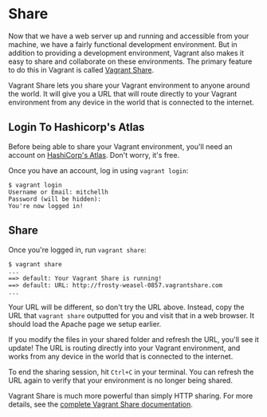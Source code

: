 
# Share
Now that we have a web server up and running and accessible from your machine, we have a fairly functional development environment. But in addition to providing a development environment, Vagrant also makes it easy to share and collaborate on these environments. The primary feature to do this in Vagrant is called [Vagrant Share][share].

Vagrant Share lets you share your Vagrant environment to anyone around the world. It will give you a URL that will route directly to your Vagrant environment from any device in the world that is connected to the internet.

## Login To Hashicorp's Atlas
Before being able to share your Vagrant environment, you'll need an account on [HashiCorp's Atlas][hashicorp]. Don't worry, it's free.

Once you have an account, log in using `vagrant login`:
```
$ vagrant login
Username or Email: mitchellh
Password (will be hidden):
You're now logged in!
```
## Share
Once you're logged in, run `vagrant share`:
```
$ vagrant share
...
==> default: Your Vagrant Share is running!
==> default: URL: http://frosty-weasel-0857.vagrantshare.com
...
```
Your URL will be different, so don't try the URL above. Instead, copy the URL that `vagrant share` outputted for you and visit that in a web browser. It should load the Apache page we setup earlier.

If you modify the files in your shared folder and refresh the URL, you'll see it update! The URL is routing directly into your Vagrant environment, and works from any device in the world that is connected to the internet.

To end the sharing session, hit `Ctrl+C` in your terminal. You can refresh the URL again to verify that your environment is no longer being shared.

Vagrant Share is much more powerful than simply HTTP sharing. For more details, see the [complete Vagrant Share documentation][share].

[share]: http://docs.vagrantup.com/v2/share/
[hashicorp]: https://atlas.hashicorp.com/
